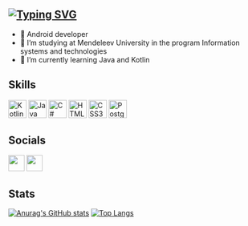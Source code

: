 ## [![Typing SVG](https://readme-typing-svg.herokuapp.com?font=Raleway&pause=1000&color=861356&width=435&lines=Karina+Gimalova)](https://git.io/typing-svg)

- 👾 Android developer
- 🔭 I’m studying at Mendeleev University in the program Information systems and technologies
- 💖 I’m currently learning Java and Kotlin

## Skills
<p align="left">
  <a href="https://kotlinlang.org" target="_blank" rel="noreferrer">
    <img src="https://raw.githubusercontent.com/danielcranney/readme-generator/main/public/icons/skills/kotlin-colored.svg" width="36" height="36" alt="Kotlin" /></a>
    
  <a href="https://www.java.com/en/download/help/whatis_java.html" target="_blank" rel="noreferrer">
    <img src="https://raw.githubusercontent.com/danielcranney/readme-generator/main/public/icons/skills/java-colored.svg" width="36" height="36" alt="Java" /></a>
  
  <a href="https://docs.microsoft.com/en-us/dotnet/csharp/" target="_blank" rel="noreferrer">
    <img src="https://raw.githubusercontent.com/danielcranney/readme-generator/main/public/icons/skills/csharp-colored.svg" width="36" height="36" alt="C#" /></a>
    
  <a href="https://developer.mozilla.org/en-US/docs/Glossary/HTML5" target="_blank" rel="noreferrer">
    <img src="https://raw.githubusercontent.com/danielcranney/readme-generator/main/public/icons/skills/html5-colored.svg" width="36" height="36" alt="HTML5" /></a>
    
  <a href="https://www.w3.org/TR/CSS/#css" target="_blank" rel="noreferrer">
    <img src="https://raw.githubusercontent.com/danielcranney/readme-generator/main/public/icons/skills/css3-colored.svg" width="36" height="36" alt="CSS3" /></a>
    
  <a href="https://www.postgresql.org/" target="_blank" rel="noreferrer">
    <img src="https://raw.githubusercontent.com/danielcranney/readme-generator/main/public/icons/skills/postgresql-colored.svg" width="36" height="36" alt="PostgreSQL" /></a>
</p>

## Socials
<p align="left"> 
  <a href="https://discord.com/users/7983" target="_blank" rel="noreferrer">
    <img src="https://raw.githubusercontent.com/danielcranney/readme-generator/main/public/icons/socials/discord.svg" width="32" height="32" /></a> 
  
  <a href="https://t.me/kabrishka" target="_blank" rel="noreferrer">
    <img src="https://user-images.githubusercontent.com/49933115/139837223-bf23d3a9-4638-4e17-994a-ac8678d5f517.png" width="32" height="32" /></a>
</p>

## Stats

[![Anurag's GitHub stats](https://github-readme-stats.vercel.app/api?username=kabrishka&hide=stars,prs,issues,contribs&show_icons=true&theme=synthwave)](https://github.com/kabrishka/github-readme-stats) 
[![Top Langs](https://github-readme-stats.vercel.app/api/top-langs/?username=kabrishka&layout=compact&show_icons=true&theme=synthwave)](https://github.com/kabrishka/github-readme-stats)
